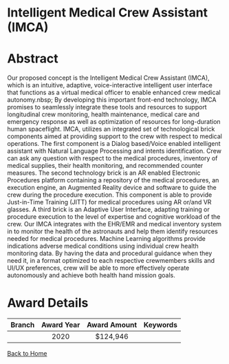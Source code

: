 
Intelligent Medical Crew Assistant (IMCA)
=========================================

# Abstract


Our proposed concept is the Intelligent Medical Crew Assistant (IMCA), which is an intuitive, adaptive, voice-interactive intelligent user interface that functions as a virtual medical officer to enable enhanced crew medical autonomy.nbsp; By developing this important front-end technology, IMCA promises to seamlessly integrate these tools and resources to support longitudinal crew monitoring, health maintenance, medical care and emergency response as well as optimization of resources for long-duration human spaceflight. IMCA, utilizes an integrated set of technological brick components aimed at providing support to the crew with respect to medical operations. The first component is a Dialog based/Voice enabled intelligent assistant with Natural Language Processing and intents identification. Crew can ask any question with respect to the medical procedures, inventory of medical supplies, their health monitoring, and recommended counter measures. The second technology brick is an AR enabled Electronic Procedures platform containing a repository of the medical procedures, an execution engine, an Augmented Reality device and software to guide the crew during the procedure execution. This component is able to provide Just-in-Time Training (JITT) for medical procedures using AR or/and VR glasses. A third brick is an Adaptive User Interface, adapting training or procedure execution to the level of expertise and cognitive workload of the crew. Our IMCA integrates with the EHR/EMR and medical inventory system in to monitor the health of the astronauts and help them identify resources needed for medical procedures. Machine Learning algorithms provide indications adverse medical conditions using individual crew health monitoring data. By having the data and procedural guidance when they need it, in a format optimized to each respective crewmembers skills and UI/UX preferences, crew will be able to more effectively operate autonomously and achieve both health hand mission goals.  

# Award Details

|Branch|Award Year|Award Amount|Keywords|
| :---: | :---: | :---: | :---: |
||2020|$124,946||
  
  


[Back to Home](https://github.com/chrischow/dod_sbir_awards/CC/#694)
